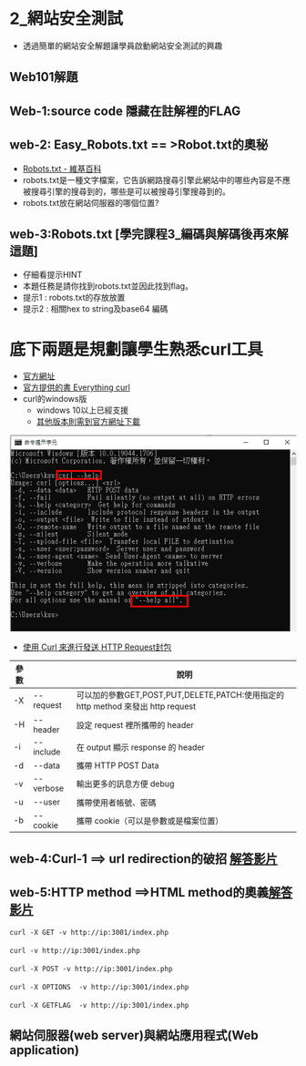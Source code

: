 # 2_網站安全測試
- 透過簡單的網站安全解題讓學員啟動網站安全測試的興趣

## Web101解題
## Web-1:source code 隱藏在註解裡的FLAG
## web-2: Easy_Robots.txt == >Robot.txt的奧秘
- [Robots.txt - 維基百科](https://zh.wikipedia.org/zh-tw/Robots.txt)
- robots.txt是一種文字檔案，它告訴網路搜尋引擎此網站中的哪些內容是不應被搜尋引擎的搜尋到的，哪些是可以被搜尋引擎搜尋到的。
- robots.txt放在網站伺服器的哪個位置?

## web-3:Robots.txt [學完課程3_編碼與解碼後再來解這題]
- 仔細看提示HINT
- 本題任務是請你找到robots.txt並因此找到flag。
- 提示1 : robots.txt的存放放置
- 提示2 : 相關hex to string及base64 編碼


# 底下兩題是規劃讓學生熟悉curl工具
- [官方網址](https://curl.se/)
- [官方提供的書 Everything curl ](https://curl.se/book.html)
- curl的windows版
  - windows 10以上已經支援
  - [其他版本則需到官方網址下載](https://curl.se/download.html)


![curl.png](curl.png)

- [使用 Curl 來進行發送 HTTP Request封包](https://blog.techbridge.cc/2019/02/01/linux-curl-command-tutorial/)

| 參數 | | 說明 |
| -- | -- | --|
|-X |--request  | 可以加的參數GET,POST,PUT,DELETE,PATCH:使用指定的 http method 來發出 http request| 
| -H | --header    |                        設定 request 裡所攜帶的 header| 
| -i| --include   |                        在 output 顯示 response 的 header| 
| -d| --data       |                       攜帶 HTTP POST Data | 
| -v| --verbose     |                      輸出更多的訊息方便 debug| 
| -u| --user       |                       攜帶使用者帳號、密碼| 
| -b| --cookie      |                      攜帶 cookie（可以是參數或是檔案位置）| 


## web-4:Curl-1 ==> url redirection的破招 [解答影片]()

## web-5:HTTP method ==>HTML method的奧義[解答影片]()

```
curl -X GET -v http://ip:3001/index.php

curl -v http://ip:3001/index.php

curl -X POST -v http://ip:3001/index.php

curl -X OPTIONS  -v http://ip:3001/index.php

curl -X GETFLAG  -v http://ip:3001/index.php
```


## 網站伺服器(web server)與網站應用程式(Web application)
